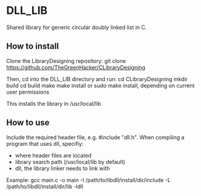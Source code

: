 # DLL_LIB
Shared library for generic circular doubly linked list in C.


## How to install 
Clone the LibraryDesigning repository:
    git clone https://github.com/TheGreenHacker/CLibraryDesigning

Then, cd into the DLL_LIB directory and run:
    cd CLibraryDesigning
    mkdir build
    cd build
    make 
    make install or sudo make install, depending on current user permissions
    
This installs the library in /usr/local/lib


## How to use
Include the required header file, e.g. #include "dll.h". When compiling a program that uses dll, specifiy:
* where header files are located 
* library search path (/usr/local/lib by default)
* dll, the library linker needs to link with

Example:
  gcc main.c -o main  -I /path/to/libdll/install/dir/include -L /path/to/libdll/install/dir/lib -ldll
